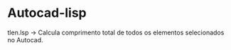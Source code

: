 # Autocad-lisp
tlen.lsp -> Calcula comprimento total de todos os elementos selecionados no Autocad.
